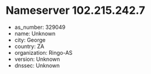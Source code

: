 # Nameserver 102.215.242.7

* as_number: 329049
* name: Unknown
* city: George
* country: ZA
* organization: Ringo-AS
* version: Unknown
* dnssec: Unknown
